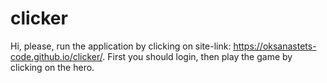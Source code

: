 # clicker

Hi,
please, run the application by clicking on site-link: https://oksanastets-code.github.io/clicker/.
First you should login, then play the game by clicking on the hero.
